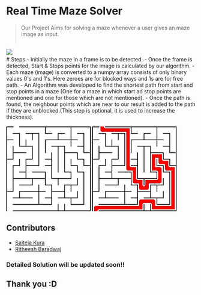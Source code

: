 # Real Time Maze Solver
> Our Project Aims for solving a maze whenever a user gives an maze image as input.
<br><br>
<img src = "Images/stream.gif">
<br>
# Steps
- Initially the maze in a frame is to be detected.
- Once the frame is detected, Start & Stops points for the image is calculated by our algorithm.
- Each maze (image) is converted to a numpy array consists of only binary values 0's and 1's. Here zeroes are for blocked ways and 1s are for free path.
- An Algorithm was developed to find the shortest path from start and stop points in a maze (One for a maze in which start ad stop points are mentioned and one for those which are not mentioned).
- Once the path is found, the neighbour points which are near to our result is added to the path if they are unblocked.(This step is optional, it is used to increase the thickness).
<br><br>
<img src = "Images/input.png"> <img src = "Images/output.jpg">
<br>

## Contributors
- [Saiteja Kura](https://github.com/kurasaiteja)
- [Ritheesh Baradwaj](https://github.com/RitheeshBaradwaj)

### Detailed Solution will be updated soon!!

## Thank you :D
